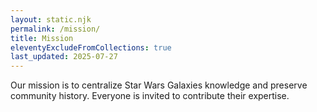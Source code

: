 ```yaml
---
layout: static.njk
permalink: /mission/
title: Mission
eleventyExcludeFromCollections: true
last_updated: 2025-07-27
---
```


Our mission is to centralize Star Wars Galaxies knowledge and preserve community history. Everyone is invited to contribute their expertise.
